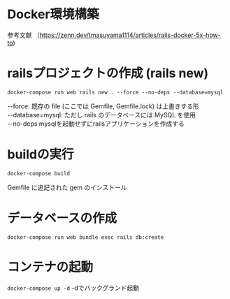 # Docker環境構築
参考文献
（https://zenn.dev/tmasuyama1114/articles/rails-docker-5x-how-to)

# railsプロジェクトの作成 (rails new)

```docker-compose run web rails new . --force --no-deps --database=mysql```

--force: 既存の file (ここでは Gemfile, Gemfile.lock) は上書きする形<br>
--database=mysql: ただし rails のデータベースには MySQL を使用<br>
--no-deps mysqlを起動せずにrailsアプリケーションを作成する<br>

# buildの実行

```docker-compose build```

Gemfile に追記された gem のインストール

# データベースの作成

```docker-compose run web bundle exec rails db:create```

# コンテナの起動

```docker-compose up -d```
-dでバックグランド起動
